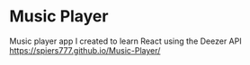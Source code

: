 # Music Player

Music player app I created to learn React using the Deezer API
https://spiers777.github.io/Music-Player/
